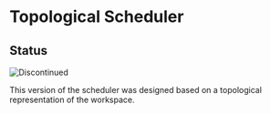 # Topological Scheduler

## Status
![Discontinued](https://img.shields.io/badge/status-discontinued-red)

This version of the scheduler was designed based on a topological representation of the workspace.